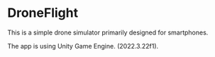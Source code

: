 # DroneFlight

This is a simple drone simulator primarily designed for smartphones.

The app is using Unity Game Engine. (2022.3.22f1).